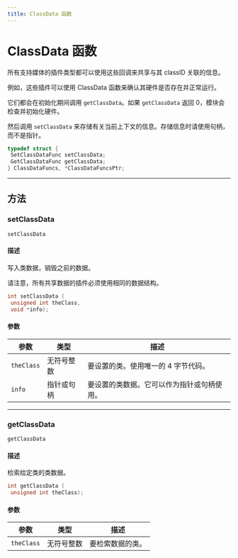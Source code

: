 ```yaml
---
title: ClassData 函数
---
```

# ClassData 函数

所有支持媒体的插件类型都可以使用这些回调来共享与其 classID 关联的信息。

例如，这些插件可以使用 ClassData 函数来确认其硬件是否存在并正常运行。

它们都会在初始化期间调用 `getClassData`。如果 `getClassData` 返回 0，模块会检查并初始化硬件。

然后调用 `setClassData` 来存储有关当前上下文的信息。存储信息时请使用句柄，而不是指针。

```c++
typedef struct {
 SetClassDataFunc setClassData;
 GetClassDataFunc getClassData;
} ClassDataFuncs, *ClassDataFuncsPtr;
```

---

## 方法

### setClassData

`setClassData`

#### 描述

写入类数据，销毁之前的数据。

请注意，所有共享数据的插件必须使用相同的数据结构。

```cpp
int setClassData (
 unsigned int theClass,
 void *info);
```

#### 参数

| 参数 | 类型 | 描述 |
| --- | --- | --- |
| `theClass` | 无符号整数 | 要设置的类。使用唯一的 4 字节代码。 |
| `info` | 指针或句柄 | 要设置的类数据。它可以作为指针或句柄使用。 |

---

### getClassData

`getClassData`

#### 描述

检索给定类的类数据。

```cpp
int getClassData (
 unsigned int theClass);
```

#### 参数

| 参数 | 类型 | 描述 |
| --- | --- | --- |
| `theClass` | 无符号整数 | 要检索数据的类。 |
